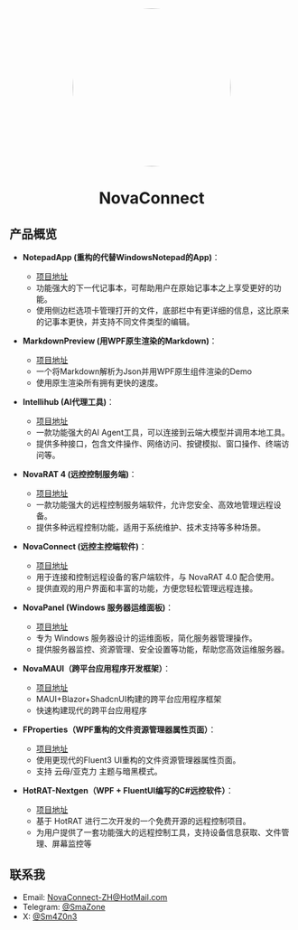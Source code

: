 <div align=center>
   <img style="border-radius:225px" src="logo.jpg" width="280" height="280"/>
   <h1>NovaConnect</h1>
</div>

## 产品概览

* **NotepadApp (重构的代替WindowsNotepad的App)**：
    * [项目地址](https://github.com/Yuxi-IT/NotepadApp)
    * 功能强大的下一代记事本，可帮助用户在原始记事本之上享受更好的功能。
    * 使用侧边栏选项卡管理打开的文件，底部栏中有更详细的信息，这比原来的记事本更快，并支持不同文件类型的编辑。

* **MarkdownPreview (用WPF原生渲染的Markdown)**：
    * [项目地址](https://github.com/SmaZone2020/MarkdownPreview)
    * 一个将Markdown解析为Json并用WPF原生组件渲染的Demo
    * 使用原生渲染所有拥有更快的速度。

* **Intellihub (AI代理工具)**：
    * [项目地址](https://github.com/Yuxi-IT/Intellihub)
    * 一款功能强大的AI Agent工具，可以连接到云端大模型并调用本地工具。
    * 提供多种接口，包含文件操作、网络访问、按键模拟、窗口操作、终端访问等。

* **NovaRAT 4 (远控控制服务端)**：
    * [项目地址](https://github.com/Yuxi-IT/HotRAT4)
    * 一款功能强大的远程控制服务端软件，允许您安全、高效地管理远程设备。
    * 提供多种远程控制功能，适用于系统维护、技术支持等多种场景。

* **NovaConnect (远控主控端软件)**：
    * [项目地址](https://github.com/Yuxi-IT/NovaConnect)
    * 用于连接和控制远程设备的客户端软件，与 NovaRAT 4.0 配合使用。
    * 提供直观的用户界面和丰富的功能，方便您轻松管理远程连接。

* **NovaPanel (Windows 服务器运维面板)**：
    * [项目地址](https://github.com/Yuxi-IT/NovaPanel)
    * 专为 Windows 服务器设计的运维面板，简化服务器管理操作。
    * 提供服务器监控、资源管理、安全设置等功能，帮助您高效运维服务器。

* **NovaMAUI（跨平台应用程序开发框架）**：
    * [项目地址](https://github.com/Yuxi-IT/NovaMAUI)
    * MAUI+Blazor+ShadcnUI构建的跨平台应用程序框架
    * 快速构建现代的跨平台应用程序

* **FProperties（WPF重构的文件资源管理器属性页面）**：
    * [项目地址](https://github.com/Yuxi-IT/FProperties)
    * 使用更现代的Fluent3 UI重构的文件资源管理器属性页面。
    * 支持 云母/亚克力 主题与暗黑模式。

* **HotRAT-Nextgen（WPF + FluentUI编写的C#远控软件）**：
    * [项目地址](https://github.com/SmaZone2020/HotRAT-Nextgen)
    * 基于 HotRAT 进行二次开发的一个免费开源的远程控制项目。
    * 为用户提供了一套功能强大的远程控制工具，支持设备信息获取、文件管理、屏幕监控等



## 联系我
* Email: [NovaConnect-ZH@HotMail.com](mailto:NovaConnect-ZH@HotMail.com)
* Telegram: [@SmaZone](https://t.me/SmaZone)
* X: [@Sm4Z0n3](https://x.com/Sm4Z0n3)
